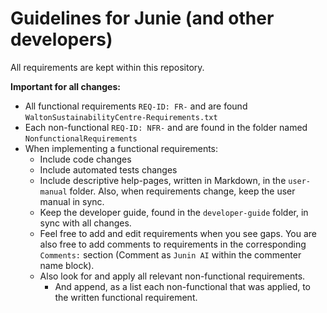 # Guidelines for Junie (and other developers)
All requirements are kept within this repository.

**Important for all changes:** 
- All functional requirements `REQ-ID: FR-` and are found `WaltonSustainabilityCentre-Requirements.txt`
- Each non-functional `REQ-ID: NFR-` and are found in the folder named `NonfunctionalRequirements`
- When implementing a functional requirements:
  - Include code changes
  - Include automated tests changes
  - Include descriptive help-pages, written in Markdown, in the `user-manual` folder. Also, when requirements change, keep the user manual in sync. 
  - Keep the developer guide, found in the `developer-guide` folder, in sync with all changes.
  - Feel free to add and edit requirements when you see gaps. You are also free to add comments to requirements in the corresponding `Comments:` section (Comment as `Junin AI` within the commenter name block).
  - Also look for and apply all relevant non-functional requirements.
    - And append, as a list each non-functional that was applied, to the written functional requirement.